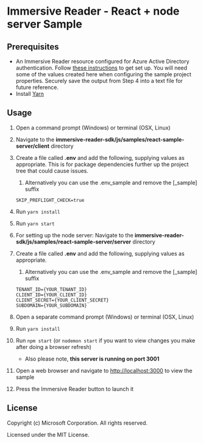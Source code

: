 # Immersive Reader - React + node server Sample

## Prerequisites

* An Immersive Reader resource configured for Azure Active Directory authentication. Follow [these instructions](https://docs.microsoft.com/en-us/azure/applied-ai-services/immersive-reader/how-to-create-immersive-reader) to get set up. You will need some of the values created here when configuring the sample project properties. Securely save the output from Step 4 into a text file for future reference.
* Install [Yarn](https://yarnpkg.com)

## Usage

1. Open a command prompt (Windows) or terminal (OSX, Linux)

1. Navigate to the **immersive-reader-sdk/js/samples/react-sample-server/client** directory

1. Create a file called **.env** and add the following, supplying values as appropriate. This is for package dependencies further up the project tree that could cause issues.
    1. Alternatively you can use the .env_sample and remove the [_sample] suffix

    ```text
    SKIP_PREFLIGHT_CHECK=true 
    ```

1. Run `yarn install`

1. Run `yarn start`

1. For setting up the node server: Navigate to the **immersive-reader-sdk/js/samples/react-sample-server/server** directory

1. Create a file called **.env** and add the following, supplying values as appropriate.
    1. Alternatively you can use the .env_sample and remove the [_sample] suffix

    ```text
    TENANT_ID={YOUR_TENANT_ID}
    CLIENT_ID={YOUR_CLIENT_ID}
    CLIENT_SECRET={YOUR_CLIENT_SECRET}
    SUBDOMAIN={YOUR_SUBDOMAIN}
    ```
1. Open a separate command prompt (Windows) or terminal (OSX, Linux)

1. Run `yarn install`

1. Run `npm start` (or `nodemon start` if you want to view changes you make after doing a browser refresh)
    - Also please note, **this server is running on port 3001**

1. Open a web browser and navigate to [http://localhost:3000](http://localhost:3000) to view the sample

1. Press the Immersive Reader button to launch it

## License

Copyright (c) Microsoft Corporation. All rights reserved.

Licensed under the MIT License.
